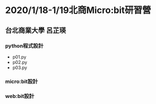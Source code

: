 # 2020/1/18-1/19北商Micro:bit研習營
## 台北商業大學 呂芷瑛

### python程式設計
- p01.py 
- p02.py
- p03.py

### micro:bit設計

### web:bit設計




